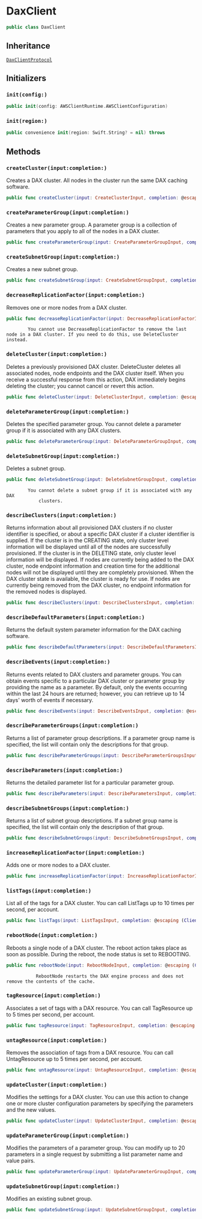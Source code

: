 # DaxClient

``` swift
public class DaxClient 
```

## Inheritance

[`DaxClientProtocol`](/aws-sdk-swift/reference/0.x/AWSDAX/DaxClientProtocol)

## Initializers

### `init(config:)`

``` swift
public init(config: AWSClientRuntime.AWSClientConfiguration) 
```

### `init(region:)`

``` swift
public convenience init(region: Swift.String? = nil) throws 
```

## Methods

### `createCluster(input:completion:)`

Creates a DAX cluster. All nodes in the cluster run the same DAX caching software.

``` swift
public func createCluster(input: CreateClusterInput, completion: @escaping (ClientRuntime.SdkResult<CreateClusterOutputResponse, CreateClusterOutputError>) -> Void)
```

### `createParameterGroup(input:completion:)`

Creates a new parameter group. A parameter group is a collection of parameters that
you apply to all of the nodes in a DAX cluster.

``` swift
public func createParameterGroup(input: CreateParameterGroupInput, completion: @escaping (ClientRuntime.SdkResult<CreateParameterGroupOutputResponse, CreateParameterGroupOutputError>) -> Void)
```

### `createSubnetGroup(input:completion:)`

Creates a new subnet group.

``` swift
public func createSubnetGroup(input: CreateSubnetGroupInput, completion: @escaping (ClientRuntime.SdkResult<CreateSubnetGroupOutputResponse, CreateSubnetGroupOutputError>) -> Void)
```

### `decreaseReplicationFactor(input:completion:)`

Removes one or more nodes from a DAX cluster.

``` swift
public func decreaseReplicationFactor(input: DecreaseReplicationFactorInput, completion: @escaping (ClientRuntime.SdkResult<DecreaseReplicationFactorOutputResponse, DecreaseReplicationFactorOutputError>) -> Void)
```

``` 
        You cannot use DecreaseReplicationFactor to remove the last node in a DAX cluster. If you need to do this, use DeleteCluster instead.
```

### `deleteCluster(input:completion:)`

Deletes a previously provisioned DAX cluster.
DeleteCluster deletes all associated nodes, node endpoints
and the DAX cluster itself. When you receive a successful response from this action,
DAX immediately begins deleting the cluster; you cannot cancel or revert this
action.

``` swift
public func deleteCluster(input: DeleteClusterInput, completion: @escaping (ClientRuntime.SdkResult<DeleteClusterOutputResponse, DeleteClusterOutputError>) -> Void)
```

### `deleteParameterGroup(input:completion:)`

Deletes the specified parameter group. You cannot delete a parameter group if it is
associated with any DAX clusters.

``` swift
public func deleteParameterGroup(input: DeleteParameterGroupInput, completion: @escaping (ClientRuntime.SdkResult<DeleteParameterGroupOutputResponse, DeleteParameterGroupOutputError>) -> Void)
```

### `deleteSubnetGroup(input:completion:)`

Deletes a subnet group.

``` swift
public func deleteSubnetGroup(input: DeleteSubnetGroupInput, completion: @escaping (ClientRuntime.SdkResult<DeleteSubnetGroupOutputResponse, DeleteSubnetGroupOutputError>) -> Void)
```

``` 
        You cannot delete a subnet group if it is associated with any DAX
            clusters.
```

### `describeClusters(input:completion:)`

Returns information about all provisioned DAX clusters if no cluster identifier
is specified, or about a specific DAX cluster if a cluster identifier is
supplied.
If the cluster is in the CREATING state, only cluster level information will be
displayed until all of the nodes are successfully provisioned.
If the cluster is in the DELETING state, only cluster level information will be
displayed.
If nodes are currently being added to the DAX cluster, node endpoint information
and creation time for the additional nodes will not be displayed until they are
completely provisioned. When the DAX cluster state is available,
the cluster is ready for use.
If nodes are currently being removed from the DAX cluster, no endpoint
information for the removed nodes is displayed.

``` swift
public func describeClusters(input: DescribeClustersInput, completion: @escaping (ClientRuntime.SdkResult<DescribeClustersOutputResponse, DescribeClustersOutputError>) -> Void)
```

### `describeDefaultParameters(input:completion:)`

Returns the default system parameter information for the DAX caching
software.

``` swift
public func describeDefaultParameters(input: DescribeDefaultParametersInput, completion: @escaping (ClientRuntime.SdkResult<DescribeDefaultParametersOutputResponse, DescribeDefaultParametersOutputError>) -> Void)
```

### `describeEvents(input:completion:)`

Returns events related to DAX clusters and parameter groups. You can obtain
events specific to a particular DAX cluster or parameter group by providing the name
as a parameter.
By default, only the events occurring within the last 24 hours are returned; however,
you can retrieve up to 14 days' worth of events if necessary.

``` swift
public func describeEvents(input: DescribeEventsInput, completion: @escaping (ClientRuntime.SdkResult<DescribeEventsOutputResponse, DescribeEventsOutputError>) -> Void)
```

### `describeParameterGroups(input:completion:)`

Returns a list of parameter group descriptions. If a parameter group name is
specified, the list will contain only the descriptions for that group.

``` swift
public func describeParameterGroups(input: DescribeParameterGroupsInput, completion: @escaping (ClientRuntime.SdkResult<DescribeParameterGroupsOutputResponse, DescribeParameterGroupsOutputError>) -> Void)
```

### `describeParameters(input:completion:)`

Returns the detailed parameter list for a particular parameter group.

``` swift
public func describeParameters(input: DescribeParametersInput, completion: @escaping (ClientRuntime.SdkResult<DescribeParametersOutputResponse, DescribeParametersOutputError>) -> Void)
```

### `describeSubnetGroups(input:completion:)`

Returns a list of subnet group descriptions. If a subnet group name is specified,
the list will contain only the description of that group.

``` swift
public func describeSubnetGroups(input: DescribeSubnetGroupsInput, completion: @escaping (ClientRuntime.SdkResult<DescribeSubnetGroupsOutputResponse, DescribeSubnetGroupsOutputError>) -> Void)
```

### `increaseReplicationFactor(input:completion:)`

Adds one or more nodes to a DAX cluster.

``` swift
public func increaseReplicationFactor(input: IncreaseReplicationFactorInput, completion: @escaping (ClientRuntime.SdkResult<IncreaseReplicationFactorOutputResponse, IncreaseReplicationFactorOutputError>) -> Void)
```

### `listTags(input:completion:)`

List all of the tags for a DAX cluster. You can call ListTags up to
10 times per second, per account.

``` swift
public func listTags(input: ListTagsInput, completion: @escaping (ClientRuntime.SdkResult<ListTagsOutputResponse, ListTagsOutputError>) -> Void)
```

### `rebootNode(input:completion:)`

Reboots a single node of a DAX cluster. The reboot action takes place
as soon as possible. During the
reboot, the node status is set to REBOOTING.

``` swift
public func rebootNode(input: RebootNodeInput, completion: @escaping (ClientRuntime.SdkResult<RebootNodeOutputResponse, RebootNodeOutputError>) -> Void)
```

``` 
           RebootNode restarts the DAX engine process and does not remove the contents of the cache.
```

### `tagResource(input:completion:)`

Associates a set of tags with a DAX resource.  You can call TagResource up to 5 times per second, per
account.

``` swift
public func tagResource(input: TagResourceInput, completion: @escaping (ClientRuntime.SdkResult<TagResourceOutputResponse, TagResourceOutputError>) -> Void)
```

### `untagResource(input:completion:)`

Removes the association of tags from a DAX resource. You can call
UntagResource up to 5 times per second, per account.

``` swift
public func untagResource(input: UntagResourceInput, completion: @escaping (ClientRuntime.SdkResult<UntagResourceOutputResponse, UntagResourceOutputError>) -> Void)
```

### `updateCluster(input:completion:)`

Modifies the settings for a DAX cluster. You can use this action to change one or
more cluster configuration parameters by specifying the parameters and the new
values.

``` swift
public func updateCluster(input: UpdateClusterInput, completion: @escaping (ClientRuntime.SdkResult<UpdateClusterOutputResponse, UpdateClusterOutputError>) -> Void)
```

### `updateParameterGroup(input:completion:)`

Modifies the parameters of a parameter group. You can modify up to 20
parameters in a single request by submitting a list parameter name and value
pairs.

``` swift
public func updateParameterGroup(input: UpdateParameterGroupInput, completion: @escaping (ClientRuntime.SdkResult<UpdateParameterGroupOutputResponse, UpdateParameterGroupOutputError>) -> Void)
```

### `updateSubnetGroup(input:completion:)`

Modifies an existing subnet group.

``` swift
public func updateSubnetGroup(input: UpdateSubnetGroupInput, completion: @escaping (ClientRuntime.SdkResult<UpdateSubnetGroupOutputResponse, UpdateSubnetGroupOutputError>) -> Void)
```
